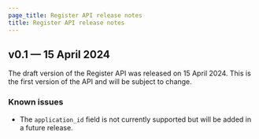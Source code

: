 ```yaml
---
page_title: Register API release notes
title: Register API release notes
---
```


## v0.1 — 15 April 2024

The draft version of the Register API was released on 15 April 2024. This is the first version of the API and will be subject to change.

### Known issues

* The `application_id` field is not currently supported but will be added in a future release.
